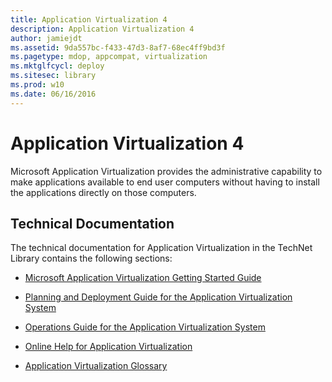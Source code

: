 ```yaml
---
title: Application Virtualization 4
description: Application Virtualization 4
author: jamiejdt
ms.assetid: 9da557bc-f433-47d3-8af7-68ec4ff9bd3f
ms.pagetype: mdop, appcompat, virtualization
ms.mktglfcycl: deploy
ms.sitesec: library
ms.prod: w10
ms.date: 06/16/2016
---
```



# Application Virtualization 4


Microsoft Application Virtualization provides the administrative capability to make applications available to end user computers without having to install the applications directly on those computers.

## Technical Documentation


The technical documentation for Application Virtualization in the TechNet Library contains the following sections:

-   [Microsoft Application Virtualization Getting Started Guide](microsoft-application-virtualization-getting-started-guide.md)

-   [Planning and Deployment Guide for the Application Virtualization System](planning-and-deployment-guide-for-the-application-virtualization-system.md)

-   [Operations Guide for the Application Virtualization System](operations-guide-for-the-application-virtualization-system.md)

-   [Online Help for Application Virtualization](online-help-for-application-virtualization.md)

-   [Application Virtualization Glossary](application-virtualization-glossary.md)

 

 





